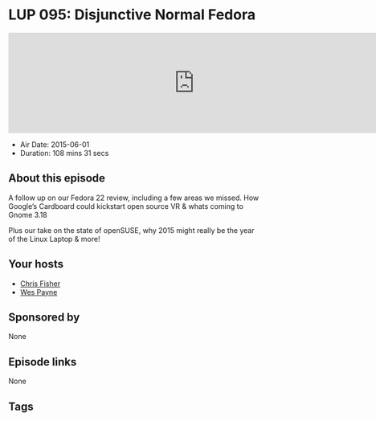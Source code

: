 # LUP 095: Disjunctive Normal Fedora

<iframe src="https://player.fireside.fm/v2/RUkczH-V+UQp6e_km?theme=dark" width="740" height="200" frameborder="0" scrolling="no"></iframe>

* Air Date: 2015-06-01
* Duration: 108 mins 31 secs

## About this episode

A follow up on our Fedora 22 review, including a few areas we missed. How Google’s Cardboard could kickstart open source VR & whats coming to Gnome 3.18

Plus our take on the state of openSUSE, why 2015 might really be the year of the Linux Laptop & more!

## Your hosts
* [Chris Fisher](https://linuxunplugged.com/hosts/chrislas)
* [Wes Payne](https://linuxunplugged.com/hosts/wes)

## Sponsored by

None



## Episode links

None



## Tags

